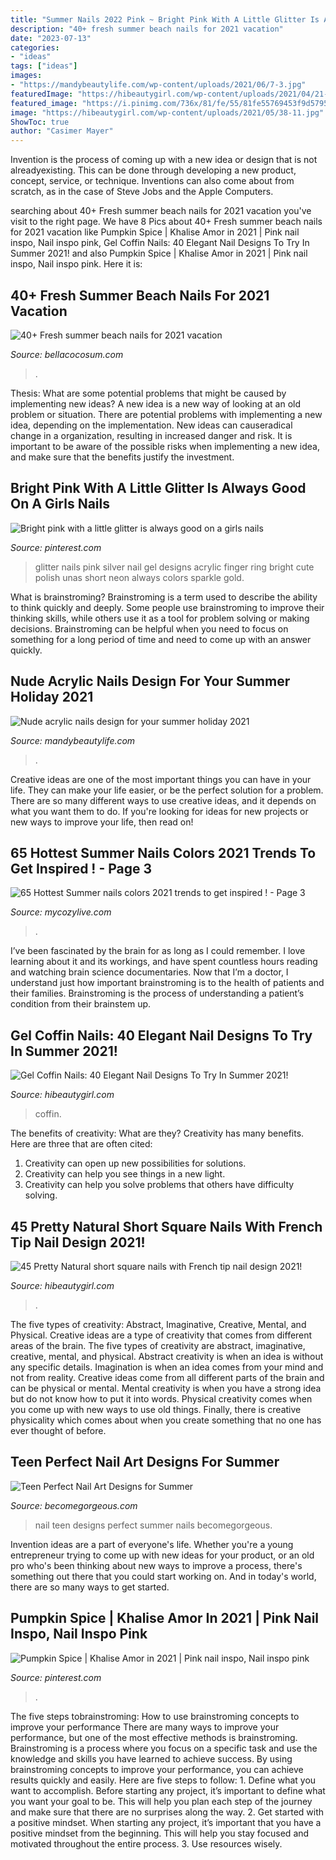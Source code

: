 ```yaml
---
title: "Summer Nails 2022 Pink ~ Bright Pink With A Little Glitter Is Always Good On A Girls Nails"
description: "40+ fresh summer beach nails for 2021 vacation"
date: "2023-07-13"
categories:
- "ideas"
tags: ["ideas"]
images:
- "https://mandybeautylife.com/wp-content/uploads/2021/06/7-3.jpg"
featuredImage: "https://hibeautygirl.com/wp-content/uploads/2021/04/21-11.jpg"
featured_image: "https://i.pinimg.com/736x/81/fe/55/81fe55769453f9d57951b43b4c66a3cf.jpg"
image: "https://hibeautygirl.com/wp-content/uploads/2021/05/38-11.jpg"
ShowToc: true
author: "Casimer Mayer"
---
```



Invention is the process of coming up with a new idea or design that is not alreadyexisting. This can be done through developing a new product, concept, service, or technique. Inventions can also come about from scratch, as in the case of Steve Jobs and the Apple Computers.

	

		
searching about 40+ Fresh summer beach nails for 2021 vacation you've visit to the right page. We have 8 Pics about 40+ Fresh summer beach nails for 2021 vacation like Pumpkin Spice | Khalise Amor in 2021 | Pink nail inspo, Nail inspo pink, Gel Coffin Nails: 40 Elegant Nail Designs To Try In Summer 2021! and also Pumpkin Spice | Khalise Amor in 2021 | Pink nail inspo, Nail inspo pink. Here it is:
		
    
## 40+ Fresh Summer Beach Nails For 2021 Vacation

<img loading=lazy src="https://bellacocosum.com/wp-content/uploads/2021/05/7-10.jpg" onerror="this.onerror=null;this.src='https://tse4.mm.bing.net/th?id=OIP.a05HQlI5dMhk_yvmW8a9RQHaLH&amp;pid=15.1';" alt="40+ Fresh summer beach nails for 2021 vacation">

_Source: bellacocosum.com_

>. 

	

Thesis: What are some potential problems that might be caused by implementing new ideas?
A new idea is a new way of looking at an old problem or situation. There are potential problems with implementing a new idea, depending on the implementation. New ideas can causeradical change in a organization, resulting in increased danger and risk. It is important to be aware of the possible risks when implementing a new idea, and make sure that the benefits justify the investment.

    
## Bright Pink With A Little Glitter Is Always Good On A Girls Nails

<img loading=lazy src="https://i.pinimg.com/736x/b6/f8/ca/b6f8ca82638d2a11c140f088f4ca3f53--nail-swag-silver-glitter.jpg" onerror="this.onerror=null;this.src='https://tse3.mm.bing.net/th?id=OIP.DT2s8-w6v-nKGtyOwEb2UQHaJ4&amp;pid=15.1';" alt="Bright pink with a little glitter is always good on a girls nails">

_Source: pinterest.com_

>glitter nails pink silver nail gel designs acrylic finger ring bright cute polish unas short neon always colors sparkle gold. 

	

What is brainstroming?
Brainstroming is a term used to describe the ability to think quickly and deeply. Some people use brainstroming to improve their thinking skills, while others use it as a tool for problem solving or making decisions. Brainstroming can be helpful when you need to focus on something for a long period of time and need to come up with an answer quickly.

    
## Nude Acrylic Nails Design For Your Summer Holiday 2021

<img loading=lazy src="https://mandybeautylife.com/wp-content/uploads/2021/06/7-3.jpg" onerror="this.onerror=null;this.src='https://tse1.mm.bing.net/th?id=OIP.UAfIZaWs3CEU7EjwYbm0sAHaLH&amp;pid=15.1';" alt="Nude acrylic nails design for your summer holiday 2021">

_Source: mandybeautylife.com_

>. 

	

Creative ideas are one of the most important things you can have in your life. They can make your life easier, or be the perfect solution for a problem. There are so many different ways to use creative ideas, and it depends on what you want them to do. If you're looking for ideas for new projects or new ways to improve your life, then read on!

    
## 65 Hottest Summer Nails Colors 2021 Trends To Get Inspired ! - Page 3

<img loading=lazy src="https://mycozylive.com/wp-content/uploads/2021/05/56.jpg" onerror="this.onerror=null;this.src='https://tse4.mm.bing.net/th?id=OIP.ajINWo6rMHiOsg1NjpyHmgHaLH&amp;pid=15.1';" alt="65 Hottest Summer nails colors 2021 trends to get inspired ! - Page 3">

_Source: mycozylive.com_

>. 

	

I’ve been fascinated by the brain for as long as I could remember. I love learning about it and its workings, and have spent countless hours reading and watching brain science documentaries. Now that I’m a doctor, I understand just how important brainstroming is to the health of patients and their families. Brainstroming is the process of understanding a patient’s condition from their brainstem up.

    
## Gel Coffin Nails: 40 Elegant Nail Designs To Try In Summer 2021!

<img loading=lazy src="https://hibeautygirl.com/wp-content/uploads/2021/05/38-11.jpg" onerror="this.onerror=null;this.src='https://tse4.mm.bing.net/th?id=OIP.2E9KffajNHqE7uPHv1yl8QHaLH&amp;pid=15.1';" alt="Gel Coffin Nails: 40 Elegant Nail Designs To Try In Summer 2021!">

_Source: hibeautygirl.com_

>coffin. 

	

The benefits of creativity: What are they?
Creativity has many benefits. Here are three that are often cited: 
1) Creativity can open up new possibilities for solutions. 
2) Creativity can help you see things in a new light. 
3) Creativity can help you solve problems that others have difficulty solving.

    
## 45 Pretty Natural Short Square Nails With French Tip Nail Design 2021!

<img loading=lazy src="https://hibeautygirl.com/wp-content/uploads/2021/04/21-11.jpg" onerror="this.onerror=null;this.src='https://tse3.mm.bing.net/th?id=OIP.Cv41mdj-l3fCzNgyRDgAygHaLH&amp;pid=15.1';" alt="45 Pretty Natural short square nails with French tip nail design 2021!">

_Source: hibeautygirl.com_

>. 

	

The five types of creativity: Abstract, Imaginative, Creative, Mental, and Physical.
Creative ideas are a type of creativity that comes from different areas of the brain. The five types of creativity are abstract, imaginative, creative, mental, and physical. Abstract creativity is when an idea is without any specific details. Imagination is when an idea comes from your mind and not from reality. Creative ideas come from all different parts of the brain and can be physical or mental. Mental creativity is when you have a strong idea but do not know how to put it into words. Physical creativity comes when you come up with new ways to use old things. Finally, there is creative physicality which comes about when you create something that no one has ever thought of before.

    
## Teen Perfect Nail Art Designs For Summer

<img loading=lazy src="https://static.becomegorgeous.com/img/arts/2012/Apr/19/7485/nail_art_2012-2.jpg" onerror="this.onerror=null;this.src='https://tse4.mm.bing.net/th?id=OIP.j1B0a6dlfgu3tskSFT06mgHaLH&amp;pid=15.1';" alt="Teen Perfect Nail Art Designs for Summer">

_Source: becomegorgeous.com_

>nail teen designs perfect summer nails becomegorgeous. 

	

Invention ideas are a part of everyone's life. Whether you're a young entrepreneur trying to come up with new ideas for your product, or an old pro who's been thinking about new ways to improve a process, there's something out there that you could start working on. And in today's world, there are so many ways to get started.

    
## Pumpkin Spice | Khalise Amor In 2021 | Pink Nail Inspo, Nail Inspo Pink

<img loading=lazy src="https://i.pinimg.com/736x/81/fe/55/81fe55769453f9d57951b43b4c66a3cf.jpg" onerror="this.onerror=null;this.src='https://tse3.mm.bing.net/th?id=OIP.WHnF5lzlOodTuMe0tBvWkwHaGo&amp;pid=15.1';" alt="Pumpkin Spice | Khalise Amor in 2021 | Pink nail inspo, Nail inspo pink">

_Source: pinterest.com_

>. 

	

The five steps tobrainstroming: How to use brainstroming concepts to improve your performance
There are many ways to improve your performance, but one of the most effective methods is brainstroming. Brainstroming is a process where you focus on a specific task and use the knowledge and skills you have learned to achieve success. By using brainstroming concepts to improve your performance, you can achieve results quickly and easily. Here are five steps to follow: 1. Define what you want to accomplish. Before starting any project, it’s important to define what you want your goal to be. This will help you plan each step of the journey and make sure that there are no surprises along the way. 2. Get started with a positive mindset. When starting any project, it’s important that you have a positive mindset from the beginning. This will help you stay focused and motivated throughout the entire process. 3. Use resources wisely.

